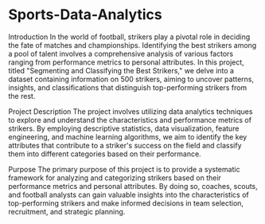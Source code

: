 # Sports-Data-Analytics
Introduction
In the world of football, strikers play a pivotal role in deciding the fate of matches and championships. Identifying the best strikers among a pool of talent involves a comprehensive analysis of various factors ranging from performance metrics to personal attributes. In this project, titled "Segmenting and Classifying the Best Strikers," we delve into a dataset containing information on 500 strikers, aiming to uncover patterns, insights, and classifications that distinguish top-performing strikers from the rest.

Project Description
The project involves utilizing data analytics techniques to explore and understand the characteristics and performance metrics of strikers. By employing descriptive statistics, data visualization, feature engineering, and machine learning algorithms, we aim to identify the key attributes that contribute to a striker's success on the field and classify them into different categories based on their performance.

Purpose
The primary purpose of this project is to provide a systematic framework for analyzing and categorizing strikers based on their performance metrics and personal attributes. By doing so, coaches, scouts, and football analysts can gain valuable insights into the characteristics of top-performing strikers and make informed decisions in team selection, recruitment, and strategic planning.

